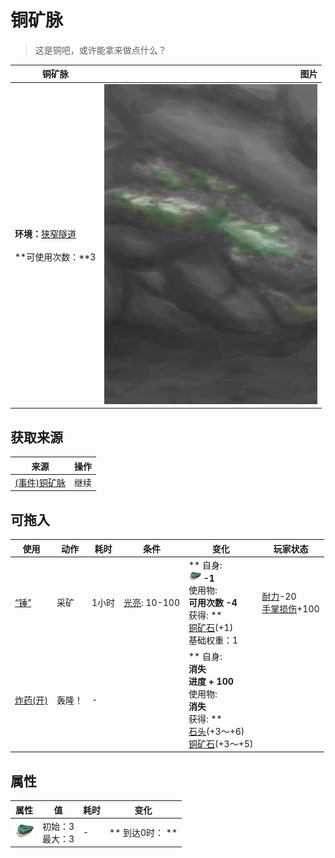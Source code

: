 # 铜矿脉  
> 这是铜吧，或许能拿来做点什么？<br>  
  
  铜矿脉  |   图片   
 ----  |  ----:   
 **环境：**[狭窄隧道](NarrowTunnel.md)<br><br>**可使用次数：**3  |  ![](Sprite/CopperVeinDark.png)   
  
## 获取来源  
来源  |  操作  
----  |  ----  
[(事件)铜矿脉](Event_CopperFound.md)  |  继续  
## 可拖入  
使用  |  动作  |  耗时  |  条件  |  变化  |  玩家状态  
----  |  ----  |  ----  |  ----  |  ----  |  ----  
[“锤”](tag_Hammer.md)  |  采矿  |  1小时  |  [光亮](Light.md): 10-100  |  ** 自身: **<br><img decoding="async" src="Sprite/CopperOre.png" style="width:20px;">  -1<br>** 使用物: **<br>可用次数  -4<br>** 获得: **<br>[铜矿石](CopperOre.md)(+1)<br>基础权重：1<br>  |  [耐力](Stamina.md)-20<br>[手掌损伤](HandDamage.md)+100  
[炸药(开)](DynamiteOn.md)  |  轰隆！  |  -  |    |  ** 自身: **<br>消失<br>进度 + 100<br>** 使用物: **<br>消失<br>** 获得: **<br>[石头](Stone.md)(+3～+6)<br>[铜矿石](CopperOre.md)(+3～+5)<br>  |    
## 属性   
属性  |  值  |  耗时  |  变化  
----  |  ----  |  ----  |  ----  
<img decoding="async" src="Sprite/CopperOre.png" style="width:30px;">  |  初始：3<br>最大：3  |  -  |  ** 到达0时： **  
